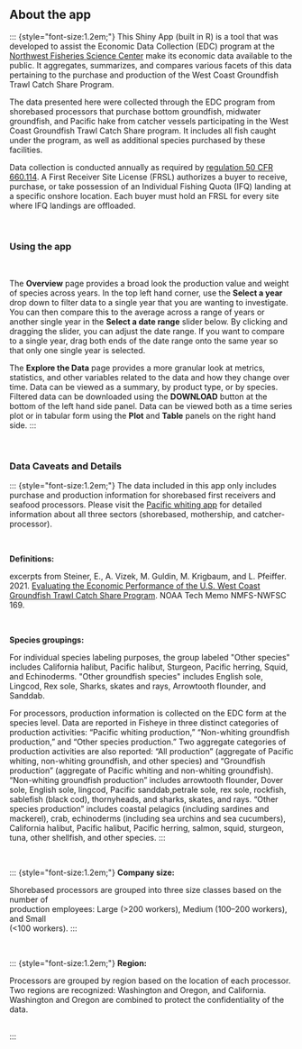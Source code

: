 ## About the app


::: {style="font-size:1.2em;"}
This Shiny App (built in R) is a tool that was developed to assist the
Economic Data Collection (EDC) program at the
<a href="https://www.fisheries.noaa.gov/about/northwest-fisheries-science-center" target="_blank">Northwest
Fisheries Science Center</a> make its economic data available to the
public. It aggregates, summarizes, and compares various facets of this
data pertaining to the purchase and production of the West Coast
Groundfish Trawl Catch Share Program.

The data presented here were collected through the EDC program from
shorebased processors that purchase bottom groundfish, midwater
groundfish, and Pacific hake from catcher vessels participating in the
West Coast Groundfish Trawl Catch Share program. It includes all fish
caught under the program, as well as additional species purchased by
these facilities.

Data collection is conducted annually as required by
<a href="https://www.ecfr.gov/current/title-50/chapter-VI/part-660/subpart-D/section-660.114" target="_blank">regulation
50 CFR 660.114</a>. A First Receiver Site License (FRSL) authorizes a
buyer to receive, purchase, or take possession of an Individual Fishing
Quota (IFQ) landing at a specific onshore location. Each buyer must hold
an FRSL for every site where IFQ landings are offloaded.

<br>

### Using the app

<br>

The **Overview** page provides a broad look the production value and
weight of species across years. In the top left hand corner, use the
**Select a year** drop down to filter data to a single year that you are
wanting to investigate. You can then compare this to the average across
a range of years or another single year in the **Select a date range**
slider below. By clicking and dragging the slider, you can adjust the
date range. If you want to compare to a single year, drag both ends of
the date range onto the same year so that only one single year is
selected.

The **Explore the Data** page provides a more granular look at metrics,
statistics, and other variables related to the data and how they change
over time. Data can be viewed as a summary, by product type, or by
species. Filtered data can be downloaded using the **DOWNLOAD** button
at the bottom of the left hand side panel. Data can be viewed both as a
time series plot or in tabular form using the **Plot** and **Table**
panels on the right hand side.
:::

<br>

### Data Caveats and Details


::: {style="font-size:1.2em;"}
The data included in this app only includes purchase and production
information for shorebased first receivers and seafood processors.
Please visit the [Pacific whiting
app](https://connect.fisheries.noaa.gov/Whiting/) for detailed
information about all three sectors (shorebased, mothership, and
catcher-processor).

<br>

**Definitions:**

excerpts from Steiner, E., A. Vizek, M. Guldin, M. Krigbaum, and L.
Pfeiffer. 2021. [Evaluating the Economic Performance of the U.S. West
Coast Groundfish Trawl Catch Share
Program](https://repository.library.noaa.gov/view/noaa/31435). NOAA Tech
Memo NMFS-NWFSC 169.

<br>

**Species groupings:**

For individual species labeling purposes, the group labeled "Other species" 
includes California halibut, Pacific halibut, Sturgeon, Pacific herring, 
Squid, and Echinoderms. "Other groundfish species" includes English sole, 
Lingcod, Rex sole, Sharks, skates and rays, Arrowtooth flounder, and Sanddab.

For processors, production information is collected on the EDC form at
the species level. Data are reported in Fisheye in three distinct
categories of production activities: “Pacific whiting production,”
“Non-whiting groundfish production,” and “Other species production.” Two
aggregate categories of production activities are also reported: “All
production” (aggregate of Pacific whiting, non-whiting groundfish, and
other species) and “Groundfish production” (aggregate of Pacific whiting
and non-whiting groundfish). “Non-whiting groundfish production”
includes arrowtooth flounder, Dover sole, English sole, lingcod, Pacific
sanddab,petrale sole, rex sole, rockfish, sablefish (black cod),
thornyheads, and sharks, skates, and rays. “Other species production”
includes coastal pelagics (including sardines and mackerel), crab,
echinoderms (including sea urchins and sea cucumbers), California
halibut, Pacific halibut, Pacific herring, salmon, squid, sturgeon,
tuna, other shellfish, and other species.
:::

<br>

::: {style="font-size:1.2em;"}
**Company size:**

Shorebased processors are grouped into three size classes based on the
number of\
production employees: Large (\>200 workers), Medium (100–200 workers),
and Small\
(\<100 workers).
:::

<br>

::: {style="font-size:1.2em;"}
**Region:**

Processors are grouped by region based on the location of each
processor. Two regions are recognized: Washington and Oregon, and
California. Washington and Oregon are combined to protect the
confidentiality of the data.

<br>
:::
